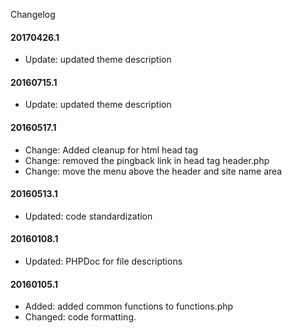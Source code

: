 Changelog

#### 20170426.1
* Update: updated theme description

#### 20160715.1
* Update: updated theme description

#### 20160517.1
* Change: Added cleanup for html head tag
* Change: removed the pingback link in head tag header.php
* Change: move the menu above the header and site name area

#### 20160513.1
* Updated: code standardization

#### 20160108.1
* Updated: PHPDoc for file descriptions

#### 20160105.1
* Added: added common functions to functions.php
* Changed: code formatting.